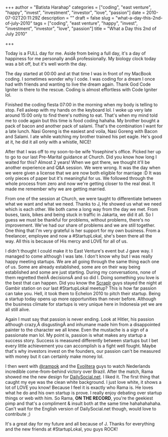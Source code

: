 +++
author = "Batista Harahap"
categories = ["coding", "east venture", "happy", "invest", "investment", "investor", "love", "passion"]
date = 2010-07-02T20:11:29Z
description = ""
draft = false
slug = "what-a-day-this-2nd-of-july-2010"
tags = ["coding", "east venture", "happy", "invest", "investment", "investor", "love", "passion"]
title = "What a Day this 2nd of July 2010"

+++


Today is a FULL day for me. Aside from being a full day, it's a day of happiness for me personally andÂ professionally. My biology clock today was a bit off, but it's well worth the day.

The day started at 00:00 and at that time I was in front of my MacBook coding. I sometimes wonder why I code. I was coding for a dream I once had with friends and wanting to live the dream again. Thank God Code Igniter is there to the rescue. Coding is almost effortless with Code Igniter lol.

Finished the coding fiesta 07:00 in the morning when my body is telling to stop. Fell asleep with my hands on the keyboard lol. I woke up very late around 15:00 only to find there's nothing to eat. That's when my mind told me to code again but this time is food coding hahaha. My brother bought a pack of bacon and another pack of salami. That's the combination I want for a late lunch. Nasi Goreng is the easiest and voila, Nasi Goreng with Bacon and Salami. I ate while watching my brother trained his pet eagle. He's good at it, he did it all only with a whistle, NICE!

After that I was off to my soon-to-be wife Yosephine's office. Picked her up to go to our last Pre-Marital guidance at Church. Did you know how long I waited for this? Almost 2 years! When we got there, we thought it'll be another experience and Q&amp;A session. We were wrong. It was the day when we were given a license that we are now both eligible for marriage :D It was only pieces of paper but it's meaningful for us. We followed through the whole process from zero and now we're getting closer to the real deal. It made me remember why we are getting married.

From one of the session at Church, we were taught to differentiate between what we want and what we need. Thanks to J, He showed us what we need which is each other. We both came a long way from the day we met. From buses, taxis, bikes and being stuck in traffic in Jakarta, we did it all. So I guess we must be thankful for problems, without problems, there's no improvement. We've had our share of problems and we are still together. One thing that I'm very grateful is her support for my own business. From a freelancer, employee and now a #StartupLokal, she's been there all the way. All this is because of His mercy and LOVE for all of us.

I didn't thought I could make it to East Venture's event but J gave way. I managed to come although I was late. I don't know why but I was really happy meeting startups. We are all going through the same thing each one of us. Some are already established, some are on their way being established and some are just starting. During my conversations, none of them regretted theirÂ decisionsÂ and so did I. Doing something you love is the best that can happen. Did you know the <a href="http://www.scraplr.com" target="_blank">Scraplr</a> guys stayed the night at Gambir station on our last #StartupLokal meetup? This is how far passion can take you. Hell, it took them to Echelon 2010 to pitch their startup. Being a startup today opens up more opportunities than never before. Although the business climate for startups is very unique here in Indonesia yet we are all still alive.

Again I must say that passion is never ending. Look at Hitler, his passion although crazy,Â disgustingÂ and inhumane made him from a disappointed painter to the character we all knew. Even the mustache is a sign of a passionate man lol. My point is, passion is what makes any startup a success story. Success is measured differently between startups but I bet every little achievement you can accomplish is a fight well fought. Maybe that's why investors invest on the founders, our passion can't be measured with money but it can certainly make money lol.

I then went with <a href="http://twitter.com/rampok" target="_blank">@rampok</a> and the <a href="http://www.evolitera.co.id" target="_blank">Evolitera</a> guys to watch Nederlands incredible come-from-behind victory over Brazil. After the match, Rama showed me the new design for <a href="http://www.dailysocial.net" target="_blank">DailySocial.net</a>. I liked it. The first thing that caught my eye was the clean white background. I just love white, it shows a lot of LOVE you know! Because I feel it is exactly who Rama is. He loves what he do and his own startup is prove. I really enjoy debating over startup things or web with him. So Rama, <strong>ON THE RECORD</strong>, you're the geekiest pimp and that's a compliment &amp; insult both at the same time hahahahahaha. Can't wait for the English version of DailySocial.net though, would love to contribute ;)

It's a great day for my future and all because of J. Thanks for everything and the new friends at #StartupLokal, you guys ROCK!
